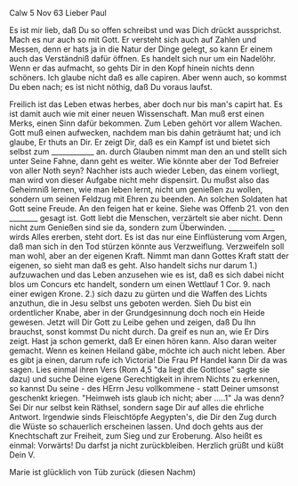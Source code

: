  Calw 5 Nov 63
Lieber Paul

Es ist mir lieb, daß Du so offen schreibst und was Dich drückt aussprichst. Mach es nur auch so mit Gott. Er versteht sich auch auf Zahlen und Messen, denn er hats ja in die Natur der Dinge gelegt, so kann Er einem auch das Verständniß dafür öffnen. Es handelt sich nur um ein Nadelöhr. Wenn er das aufmacht, so gehts Dir in den Kopf hinein nichts denn schöners. Ich glaube nicht daß es alle capiren. Aber wenn auch, so kommst Du eben nach; es ist nicht nöthig, daß Du voraus laufst.

Freilich ist das Leben etwas herbes, aber doch nur bis man's capirt hat. Es ist damit auch wie mit einer neuen Wissenschaft. Man muß erst einen Merks, einen Sinn dafür bekommen. Zum Leben gehört vor allem Wachen. Gott muß einen aufwecken, nachdem man bis dahin geträumt hat; und ich glaube, Er thuts an Dir. Er zeigt Dir, daß es ein Kampf ist und bietet sich selbst zum ____________ an. durch Glauben nimmt man den an und stellt sich unter Seine Fahne, dann geht es weiter. Wie könnte aber der Tod Befreier von aller Noth seyn? Nachher ists auch wieder Leben, das einem vorliegt, man wird von dieser Aufgabe nicht mehr dispensirt. Du mußst also das Geheimniß lernen, wie man leben lernt, nicht um genießen zu wollen, sondern um seinen Feldzug mit Ehren zu beenden. An solchen Soldaten hat Gott seine Freude. An den feigen hat er keine. Siehe was Offenb 21. von den ________ gesagt ist. Gott liebt die Menschen, verzärtelt sie aber nicht. Denn nicht zum Genießen sind sie da, sondern zum Überwinden. _____________ wirds Alles ererben, steht dort. Es ist das nur eine Einflüsterung vom Argen, daß man sich in den Tod stürzen könnte aus Verzweiflung. Verzweifeln soll man wohl, aber an der eigenen Kraft. Nimmt man dann Gottes Kraft statt der eigenen, so sieht man daß es geht. Also handelt sichs nur darum 1.) aufzuwachen und das Leben anzusehen wie es ist, daß es sich dabei nicht blos um Concurs etc handelt, sondern um einen Wettlauf 1 Cor. 9. nach einer ewigen Krone. 2.) sich dazu zu gürten und die Waffen des Lichts anzuthun, die in Jesu selbst uns geboten werden. Sieh Du bist ein ordentlicher Knabe, aber in der Grundgesinnung doch noch ein Heide gewesen. Jetzt will Dir Gott zu Leibe gehen und zeigen, daß Du Ihn brauchst, sonst kommst Du nicht durch. Da greif es nun an, wie Er Dirs zeigt. Hast ja schon gemerkt, daß Er einen hören kann. Also daran weiter gemacht. Wenn es keinen Heiland gäbe, möchte ich auch nicht leben. Aber es gibt ja einen, darum rufe ich Victoria! Die Frau Pf Handel kann Dir da was sagen. Lies einmal ihren Vers (Rom 4,5 "da liegt die Gottlose" sagte sie dazu) und suche Deine eigene Gerechtigkeit in ihrem Nichts zu erkennen, so kannst Du seine - des HErrn Jesu vollkommene - statt Deiner umsonst geschenkt kriegen. "Heimweh ists glaub ich nicht; aber .....1" Ja was denn? Sei Dir nur selbst kein Räthsel, sondern sage Dir auf alles die ehrliche Antwort. Irgendwie sinds Fleischtöpfe Aegypten's, die Dir den Zug durch die Wüste so schauerlich erscheinen lassen. Und doch gehts aus der Knechtschaft zur Freiheit, zum Sieg und zur Eroberung. Also heißt es einmal: Vorwärts! Du darfst ja nicht zurückbleiben. Herzlich grüßt und küßt
 Dein V.

Marie ist glücklich von Tüb zurück (diesen Nachm)

